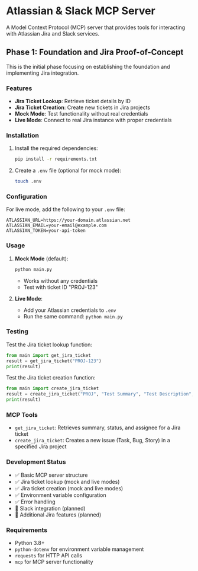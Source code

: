 # Atlassian & Slack MCP Server

A Model Context Protocol (MCP) server that provides tools for interacting with Atlassian Jira and Slack services.

## Phase 1: Foundation and Jira Proof-of-Concept

This is the initial phase focusing on establishing the foundation and implementing Jira integration.

### Features

- **Jira Ticket Lookup**: Retrieve ticket details by ID
- **Jira Ticket Creation**: Create new tickets in Jira projects
- **Mock Mode**: Test functionality without real credentials
- **Live Mode**: Connect to real Jira instance with proper credentials

### Installation

1. Install the required dependencies:
   ```bash
   pip install -r requirements.txt
   ```

2. Create a `.env` file (optional for mock mode):
   ```bash
   touch .env
   ```

### Configuration

For live mode, add the following to your `.env` file:
```
ATLASSIAN_URL=https://your-domain.atlassian.net
ATLASSIAN_EMAIL=your-email@example.com
ATLASSIAN_TOKEN=your-api-token
```

### Usage

1. **Mock Mode** (default):
   ```bash
   python main.py
   ```
   - Works without any credentials
   - Test with ticket ID "PROJ-123"

2. **Live Mode**:
   - Add your Atlassian credentials to `.env`
   - Run the same command: `python main.py`

### Testing

Test the Jira ticket lookup function:
```python
from main import get_jira_ticket
result = get_jira_ticket("PROJ-123")
print(result)
```

Test the Jira ticket creation function:
```python
from main import create_jira_ticket
result = create_jira_ticket("PROJ", "Test Summary", "Test Description", "Task")
print(result)
```

### MCP Tools

- `get_jira_ticket`: Retrieves summary, status, and assignee for a Jira ticket
- `create_jira_ticket`: Creates a new issue (Task, Bug, Story) in a specified Jira project

### Development Status

- ✅ Basic MCP server structure
- ✅ Jira ticket lookup (mock and live modes)
- ✅ Jira ticket creation (mock and live modes)
- ✅ Environment variable configuration
- ✅ Error handling
- 🔄 Slack integration (planned)
- 🔄 Additional Jira features (planned)

### Requirements

- Python 3.8+
- `python-dotenv` for environment variable management
- `requests` for HTTP API calls
- `mcp` for MCP server functionality 